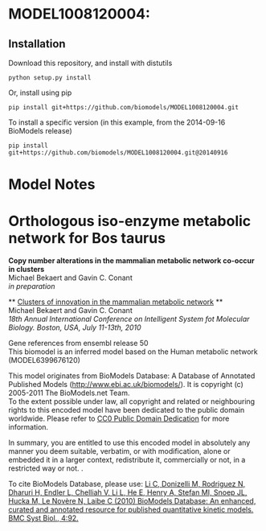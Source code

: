 # MODEL1008120004: 

## Installation

Download this repository, and install with distutils

`python setup.py install`

Or, install using pip

`pip install git+https://github.com/biomodels/MODEL1008120004.git`

To install a specific version (in this example, from the 2014-09-16 BioModels release)

`pip install git+https://github.com/biomodels/MODEL1008120004.git@20140916`


# Model Notes


# Orthologous iso-enzyme metabolic network for Bos taurus

**Copy number alterations in the mammalian metabolic network co-occur in clusters**   
Michael Bekaert and Gavin C. Conant  
_in preparation_

** [Clusters of innovation in the mammalian metabolic network](http://tiny.cc/ismb2010a) **   
Michael Bekaert and Gavin C. Conant  
_18th Annual International Conference on Intelligent System fot Molecular
Biology. Boston, USA, July 11-13th, 2010_

Gene references from ensembl release 50  
This biomodel is an inferred model based on the Human metabolic network
(MODEL6399676120)

This model originates from BioModels Database: A Database of Annotated
Published Models (http://www.ebi.ac.uk/biomodels/). It is copyright (c)
2005-2011 The BioModels.net Team.  
To the extent possible under law, all copyright and related or neighbouring
rights to this encoded model have been dedicated to the public domain
worldwide. Please refer to [CC0 Public Domain
Dedication](http://creativecommons.org/publicdomain/zero/1.0/) for more
information.

In summary, you are entitled to use this encoded model in absolutely any
manner you deem suitable, verbatim, or with modification, alone or embedded it
in a larger context, redistribute it, commercially or not, in a restricted way
or not. .  
  
To cite BioModels Database, please use: [Li C, Donizelli M, Rodriguez N,
Dharuri H, Endler L, Chelliah V, Li L, He E, Henry A, Stefan MI, Snoep JL,
Hucka M, Le Novère N, Laibe C (2010) BioModels Database: An enhanced, curated
and annotated resource for published quantitative kinetic models. BMC Syst
Biol., 4:92.](http://www.ncbi.nlm.nih.gov/pubmed/20587024)


